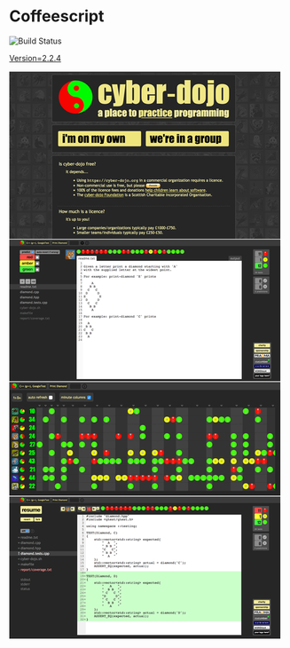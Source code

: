# Coffeescript

![Build Status](https://travis-ci.org/cyber-dojo-languages/coffeescript.svg?branch=master)

[Version=2.2.4](https://github.com/cyber-dojo-languages/coffeescript/blob/master/check_version.sh)

![cyber-dojo.org home page](https://github.com/cyber-dojo/cyber-dojo/blob/master/shared/home_page_snapshot.png)

